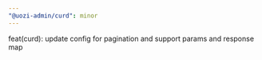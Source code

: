 ```yaml
---
"@uozi-admin/curd": minor
---
```


feat(curd): update config for pagination and support params and response map
